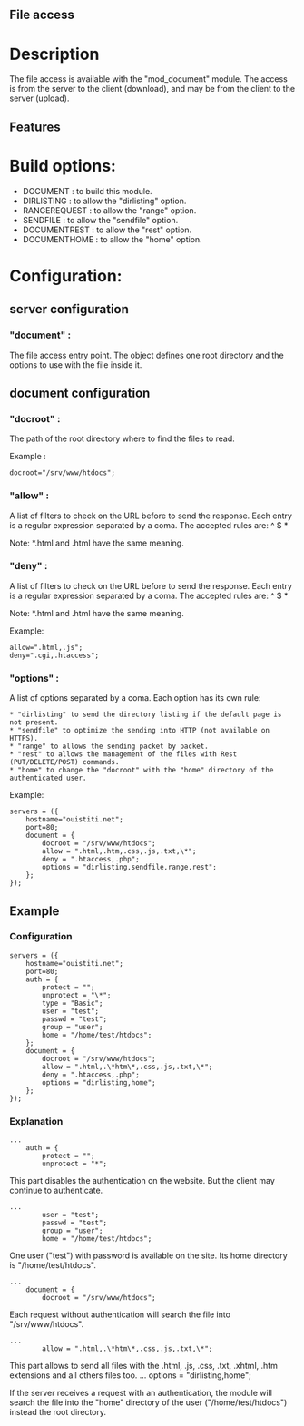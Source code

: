 File access
-----------

# Description

The file access is available with the "mod_document" module. The access
is from the server to the client (download), and may be from the client 
to the server (upload).

## Features

# Build options:

 - DOCUMENT : to build this module.
 - DIRLISTING : to allow the "dirlisting" option.
 - RANGEREQUEST : to allow the "range" option.
 - SENDFILE : to allow the "sendfile" option.
 - DOCUMENTREST : to allow the "rest" option.
 - DOCUMENTHOME : to allow the "home" option.

# Configuration:

## server configuration

### "document" :
The file access entry point. The object defines one root directory and
the options to use with the file inside it. 

## document configuration

### "docroot" :
The path of the root directory where to find the files to read.

Example :

	docroot="/srv/www/htdocs";

### "allow" :
A list of filters to check on the URL before to send the response. Each
entry is a regular expression separated by a coma. The accepted rules are:
 \^ \$ \*

Note:
 \*.html and .html have the same meaning.

### "deny" :
A list of filters to check on the URL before to send the response. Each
entry is a regular expression separated by a coma. The accepted rules are:
 \^ \$ \*

Note:
 \*.html and .html have the same meaning.

Example:

	allow=".html,.js";
	deny=".cgi,.htaccess";

### "options" :
A list of options separated by a coma. Each option has its own rule:

	* "dirlisting" to send the directory listing if the default page is not present.
	* "sendfile" to optimize the sending into HTTP (not available on HTTPS).
	* "range" to allows the sending packet by packet.
	* "rest" to allows the management of the files with Rest (PUT/DELETE/POST) commands.
	* "home" to change the "docroot" with the "home" directory of the authenticated user.

Example:

	servers = ({
	    hostname="ouistiti.net";
	    port=80;
		document = {
			docroot = "/srv/www/htdocs";
			allow = ".html,.htm,.css,.js,.txt,\*";
			deny = ".htaccess,.php";
			options = "dirlisting,sendfile,range,rest";
		};
	});

## Example

### Configuration

	servers = ({
	    hostname="ouistiti.net";
	    port=80;
		auth = {
			protect = "";
			unprotect = "\*";
			type = "Basic";
			user = "test";
			passwd = "test";
			group = "user";
			home = "/home/test/htdocs";
		};
		document = {
			docroot = "/srv/www/htdocs";
			allow = ".html,.\*htm\*,.css,.js,.txt,\*";
			deny = ".htaccess,.php";
			options = "dirlisting,home";
		};
	});

### Explanation

	...
		auth = {
			protect = "";
			unprotect = "*";

This part disables the authentication on the website. But the client may
continue to authenticate.

	...
			user = "test";
			passwd = "test";
			group = "user";
			home = "/home/test/htdocs";

One user ("test") with password is available on the site. Its home directory
is "/home/test/htdocs".

	...
		document = {
			docroot = "/srv/www/htdocs";

Each request without authentication will search the file into "/srv/www/htdocs".

	...
			allow = ".html,.\*htm\*,.css,.js,.txt,\*";

This part allows to send all files with the .html, .js, .css, .txt, .xhtml,
.htm extensions and all others files too.
	...
			options = "dirlisting,home";

If the server  receives a request with an authentication, the module will
search the file into the "home" directory of the user ("/home/test/htdocs")
instead the root directory.
